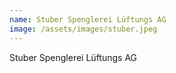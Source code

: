 ```yaml
---
name: Stuber Spenglerei Lüftungs AG
image: /assets/images/stuber.jpeg
---
```


Stuber Spenglerei Lüftungs AG





